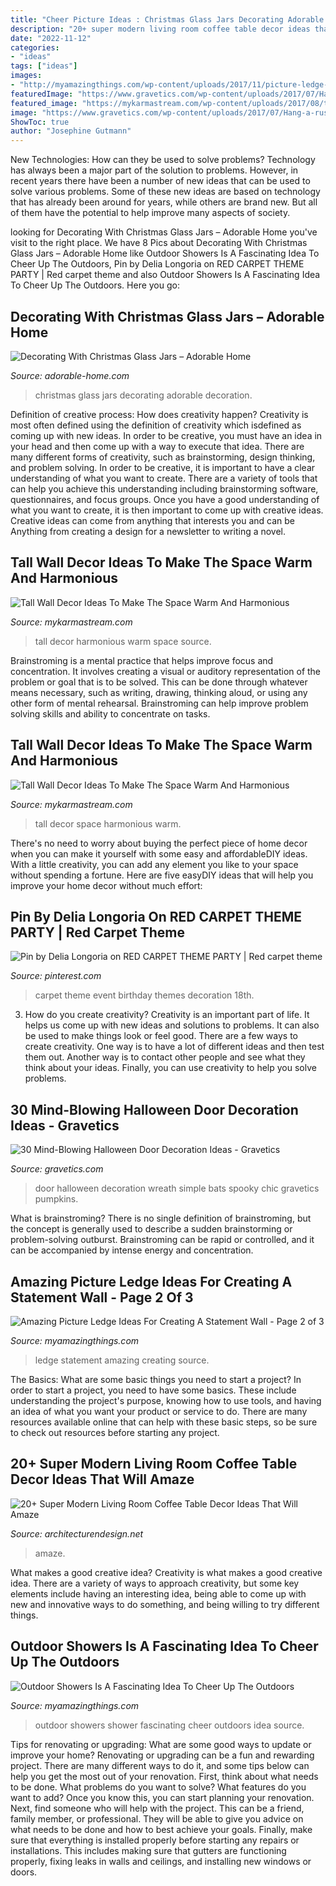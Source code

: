 ```yaml
---
title: "Cheer Picture Ideas : Christmas Glass Jars Decorating Adorable Decoration"
description: "20+ super modern living room coffee table decor ideas that will amaze"
date: "2022-11-12"
categories:
- "ideas"
tags: ["ideas"]
images:
- "http://myamazingthings.com/wp-content/uploads/2017/11/picture-ledge-8.png"
featuredImage: "https://www.gravetics.com/wp-content/uploads/2017/07/Hang-a-rustic-spooky-wreath-from-your-door.-Use-vines-and-chic-black-bats.-As-simple-as-that..jpg"
featured_image: "https://mykarmastream.com/wp-content/uploads/2017/08/tall-wall-decor-6.jpg"
image: "https://www.gravetics.com/wp-content/uploads/2017/07/Hang-a-rustic-spooky-wreath-from-your-door.-Use-vines-and-chic-black-bats.-As-simple-as-that..jpg"
ShowToc: true
author: "Josephine Gutmann"
---
```



New Technologies: How can they be used to solve problems?
Technology has always been a major part of the solution to problems. However, in recent years there have been a number of new ideas that can be used to solve various problems. Some of these new ideas are based on technology that has already been around for years, while others are brand new. But all of them have the potential to help improve many aspects of society.

	

		
looking for Decorating With Christmas Glass Jars – Adorable Home you've visit to the right place. We have 8 Pics about Decorating With Christmas Glass Jars – Adorable Home like Outdoor Showers Is A Fascinating Idea To Cheer Up The Outdoors, Pin by Delia Longoria on RED CARPET THEME PARTY | Red carpet theme and also Outdoor Showers Is A Fascinating Idea To Cheer Up The Outdoors. Here you go:
		
    
## Decorating With Christmas Glass Jars – Adorable Home

<img loading=lazy src="https://adorable-home.com/wp-content/gallery/decorating-with-christmas-glass-jars/decorating-with-christmas-glass-jars-8.jpg" onerror="this.onerror=null;this.src='https://tse2.mm.bing.net/th?id=OIP.a-WGMPcUSuzwC1gSWsLDogHaJ3&amp;pid=15.1';" alt="Decorating With Christmas Glass Jars – Adorable Home">

_Source: adorable-home.com_

>christmas glass jars decorating adorable decoration. 

	

Definition of creative process: How does creativity happen?
Creativity is most often defined using the definition of creativity which isdefined as coming up with new ideas. In order to be creative, you must have an idea in your head and then come up with a way to execute that idea. There are many different forms of creativity, such as brainstorming, design thinking, and problem solving.
In order to be creative, it is important to have a clear understanding of what you want to create. There are a variety of tools that can help you achieve this understanding including brainstorming software, questionnaires, and focus groups. Once you have a good understanding of what you want to create, it is then important to come up with creative ideas. Creative ideas can come from anything that interests you and can be Anything from creating a design for a newsletter to writing a novel.

    
## Tall Wall Decor Ideas To Make The Space Warm And Harmonious

<img loading=lazy src="https://mykarmastream.com/wp-content/uploads/2017/08/tall-wall-decor-12.jpg" onerror="this.onerror=null;this.src='https://tse2.mm.bing.net/th?id=OIP.OEIkSoiv5mMG8k3f4ckYOwDGEs&amp;pid=15.1';" alt="Tall Wall Decor Ideas To Make The Space Warm And Harmonious">

_Source: mykarmastream.com_

>tall decor harmonious warm space source. 

	

Brainstroming is a mental practice that helps improve focus and concentration. It involves creating a visual or auditory representation of the problem or goal that is to be solved. This can be done through whatever means necessary, such as writing, drawing, thinking aloud, or using any other form of mental rehearsal. Brainstroming can help improve problem solving skills and ability to concentrate on tasks.

    
## Tall Wall Decor Ideas To Make The Space Warm And Harmonious

<img loading=lazy src="https://mykarmastream.com/wp-content/uploads/2017/08/tall-wall-decor-6.jpg" onerror="this.onerror=null;this.src='https://tse1.mm.bing.net/th?id=OIP.2K4Df5oZ9hy3KU5_H1OsJwHaLH&amp;pid=15.1';" alt="Tall Wall Decor Ideas To Make The Space Warm And Harmonious">

_Source: mykarmastream.com_

>tall decor space harmonious warm. 

	

There's no need to worry about buying the perfect piece of home decor when you can make it yourself with some easy and affordableDIY ideas. With a little creativity, you can add any element you like to your space without spending a fortune. Here are five easyDIY ideas that will help you improve your home decor without much effort: 

    
## Pin By Delia Longoria On RED CARPET THEME PARTY | Red Carpet Theme

<img loading=lazy src="https://i.pinimg.com/736x/a3/9d/a8/a39da8649b2404c3dcc72c8de39e4789.jpg" onerror="this.onerror=null;this.src='https://tse3.mm.bing.net/th?id=OIP.224xkmXRYfSCqDzlrbwf0gHaJ4&amp;pid=15.1';" alt="Pin by Delia Longoria on RED CARPET THEME PARTY | Red carpet theme">

_Source: pinterest.com_

>carpet theme event birthday themes decoration 18th. 

	

3. How do you create creativity?
Creativity is an important part of life. It helps us come up with new ideas and solutions to problems. It can also be used to make things look or feel good. There are a few ways to create creativity. One way is to have a lot of different ideas and then test them out. Another way is to contact other people and see what they think about your ideas. Finally, you can use creativity to help you solve problems.

    
## 30 Mind-Blowing Halloween Door Decoration Ideas - Gravetics

<img loading=lazy src="https://www.gravetics.com/wp-content/uploads/2017/07/Hang-a-rustic-spooky-wreath-from-your-door.-Use-vines-and-chic-black-bats.-As-simple-as-that..jpg" onerror="this.onerror=null;this.src='https://tse1.mm.bing.net/th?id=OIP.YA6B6JJcgHFk7IKCXr2HkQHaLH&amp;pid=15.1';" alt="30 Mind-Blowing Halloween Door Decoration Ideas - Gravetics">

_Source: gravetics.com_

>door halloween decoration wreath simple bats spooky chic gravetics pumpkins. 

	

What is brainstroming?
There is no single definition of brainstroming, but the concept is generally used to describe a sudden brainstorming or problem-solving outburst. Brainstroming can be rapid or controlled, and it can be accompanied by intense energy and concentration.

    
## Amazing Picture Ledge Ideas For Creating A Statement Wall - Page 2 Of 3

<img loading=lazy src="http://myamazingthings.com/wp-content/uploads/2017/11/picture-ledge-8.png" onerror="this.onerror=null;this.src='https://tse4.mm.bing.net/th?id=OIP.LyQ3S8lWwuxkbIGhGRiXLgHaLH&amp;pid=15.1';" alt="Amazing Picture Ledge Ideas For Creating A Statement Wall - Page 2 of 3">

_Source: myamazingthings.com_

>ledge statement amazing creating source. 

	

The Basics: What are some basic things you need to start a project?
In order to start a project, you need to have some basics. These include understanding the project's purpose, knowing how to use tools, and having an idea of what you want your product or service to do. There are many resources available online that can help with these basic steps, so be sure to check out resources before starting any project.

    
## 20+ Super Modern Living Room Coffee Table Decor Ideas That Will Amaze

<img loading=lazy src="https://cdn.architecturendesign.net/wp-content/uploads/2015/11/AD-15-copper-coffee-table-decor-ideas.jpg" onerror="this.onerror=null;this.src='https://tse4.mm.bing.net/th?id=OIP.4KAjhspJ70FnpTNbHf7fUQHaLH&amp;pid=15.1';" alt="20+ Super Modern Living Room Coffee Table Decor Ideas That Will Amaze">

_Source: architecturendesign.net_

>amaze. 

	

What makes a good creative idea?
Creativity is what makes a good creative idea. There are a variety of ways to approach creativity, but some key elements include having an interesting idea, being able to come up with new and innovative ways to do something, and being willing to try different things.

    
## Outdoor Showers Is A Fascinating Idea To Cheer Up The Outdoors

<img loading=lazy src="http://myamazingthings.com/wp-content/uploads/2017/06/outdoor-shower-2.jpg" onerror="this.onerror=null;this.src='https://tse2.mm.bing.net/th?id=OIP.fT2hJ4CIlciRRf8dTH_wMgHaLJ&amp;pid=15.1';" alt="Outdoor Showers Is A Fascinating Idea To Cheer Up The Outdoors">

_Source: myamazingthings.com_

>outdoor showers shower fascinating cheer outdoors idea source. 

	

Tips for renovating or upgrading: What are some good ways to update or improve your home?
Renovating or upgrading can be a fun and rewarding project. There are many different ways to do it, and some tips below can help you get the most out of your renovation. First, think about what needs to be done. What problems do you want to solve? What features do you want to add? Once you know this, you can start planning your renovation. Next, find someone who will help with the project. This can be a friend, family member, or professional. They will be able to give you advice on what needs to be done and how to best achieve your goals. Finally, make sure that everything is installed properly before starting any repairs or installations. This includes making sure that gutters are functioning properly, fixing leaks in walls and ceilings, and installing new windows or doors.

